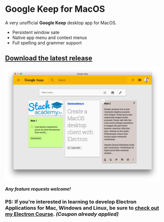 # Google Keep for MacOS

A very unofficial **Google Keep** desktop app for MacOS.

- Persistent window sate
- Native app menu and context menus
- Full spelling and grammer support

## [Download the latest release](https://github.com/stackacademytv/Google-Keep-Mac/releases/download/v1.2.1/Google.Keep-1.2.1.dmg)

![Google Keep App Screenshot](screenshot.png "Google Keep App Screenshot")

***Any feature requests welcome!***

### PS: If you're interested in learning to develop Electron Applications for Mac, Windows and Linux, be sure to [check out my Electron Course](https://www.udemy.com/master-electron/?couponCode=ELECTRON_GH). *(Coupon already applied)*
